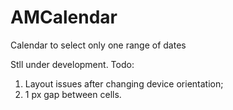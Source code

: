 # AMCalendar
Calendar to select only one range of dates

Stll under development.
Todo:
1. Layout issues after changing device orientation;
2. 1 px gap between cells.
